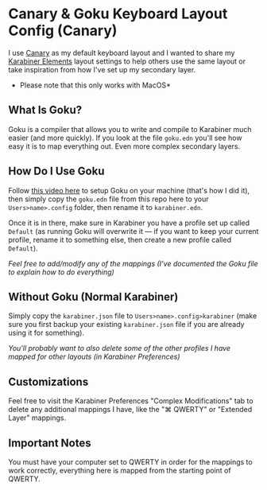 # Canary & Goku Keyboard Layout Config (Canary)
I use [Canary](https://github.com/Apsu/Canary) as my default keyboard layout and I wanted to share my [Karabiner Elements](https://karabiner-elements.pqrs.org/) layout settings to help others use the same layout or take inspiration from how I've set up my secondary layer.

* Please note that this only works with MacOS*

## What Is Goku?
Goku is a compiler that allows you to write and compile to Karabiner much easier (and more quickly). If you look at the file `goku.edn` you'll see how easy it is to map everything out. Even more complex secondary layers.

## How Do I Use Goku
Follow [this video here](https://www.youtube.com/watch?v=vysHEYTp0H4) to setup Goku on your machine (that's how I did it), then simply copy the `goku.edn` file from this repo here to your `Users>name>.config` folder, then rename it to `karabiner.edn`.

Once it is in there, make sure in Karabiner you have a profile set up called `Default` (as running Goku will overwrite it — if you want to keep your current profile, rename it to something else, then create a new profile called `Default`).

*Feel free to add/modify any of the mappings (I've documented the Goku file to explain how to do everything)*

## Without Goku (Normal Karabiner)
Simply copy the `karabiner.json` file to `Users>name>.config>karabiner` (make sure you first backup your existing `karabiner.json` file if you are already using it for something).

*You'll probably want to also delete some of the other profiles I have mapped for other layouts (in Karabiner Preferences)*

## Customizations
Feel free to visit the Karabiner Preferences "Complex Modifications" tab to delete any additional mappings I have, like the "⌘ QWERTY" or "Extended Layer" mappings.

## Important Notes
You must have your computer set to QWERTY in order for the mappings to work correctly, everything here is mapped from the starting point of QWERTY.
